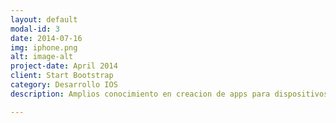 ```yaml
---
layout: default
modal-id: 3
date: 2014-07-16
img: iphone.png
alt: image-alt
project-date: April 2014
client: Start Bootstrap
category: Desarrollo IOS
description: Amplios conocimiento en creacion de apps para dispositivos IOS.

---
```


